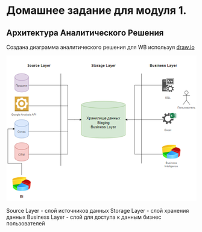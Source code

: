 # Домашнее задание для модуля 1.

## Архитектура Аналитического Решения

Создана диаграмма аналитического решения для WB используя [draw.io](https://app.diagrams.net/)

[![Analytical Architecture](Module01/architecture.PNG)](Module01/architecture.PNG)

Source Layer - слой источников данных
Storage Layer - слой хранения данных
Business Layer - слой для доступа к данным бизнес пользователей
